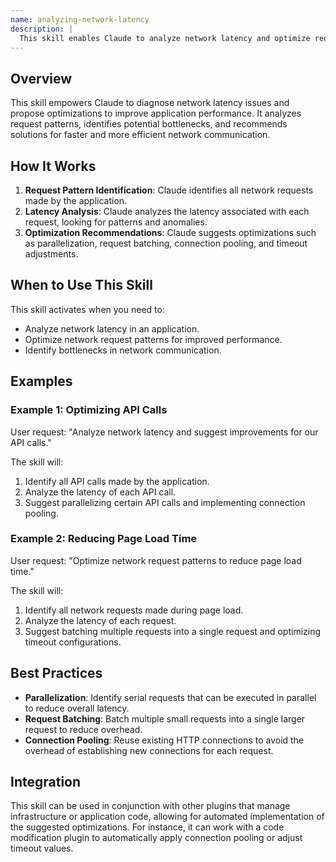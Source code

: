 ```yaml
---
name: analyzing-network-latency
description: |
  This skill enables Claude to analyze network latency and optimize request patterns within an application. It helps identify bottlenecks and suggest improvements for faster and more efficient network communication. Use this skill when the user asks to "analyze network latency", "optimize request patterns", or when facing performance issues related to network requests. It focuses on identifying serial requests that can be parallelized, opportunities for request batching, connection pooling improvements, timeout configuration adjustments, and DNS resolution enhancements. The skill provides concrete suggestions for reducing latency and improving overall network performance.
---
```


## Overview

This skill empowers Claude to diagnose network latency issues and propose optimizations to improve application performance. It analyzes request patterns, identifies potential bottlenecks, and recommends solutions for faster and more efficient network communication.

## How It Works

1. **Request Pattern Identification**: Claude identifies all network requests made by the application.
2. **Latency Analysis**: Claude analyzes the latency associated with each request, looking for patterns and anomalies.
3. **Optimization Recommendations**: Claude suggests optimizations such as parallelization, request batching, connection pooling, and timeout adjustments.

## When to Use This Skill

This skill activates when you need to:
- Analyze network latency in an application.
- Optimize network request patterns for improved performance.
- Identify bottlenecks in network communication.

## Examples

### Example 1: Optimizing API Calls

User request: "Analyze network latency and suggest improvements for our API calls."

The skill will:
1. Identify all API calls made by the application.
2. Analyze the latency of each API call.
3. Suggest parallelizing certain API calls and implementing connection pooling.

### Example 2: Reducing Page Load Time

User request: "Optimize network request patterns to reduce page load time."

The skill will:
1. Identify all network requests made during page load.
2. Analyze the latency of each request.
3. Suggest batching multiple requests into a single request and optimizing timeout configurations.

## Best Practices

- **Parallelization**: Identify serial requests that can be executed in parallel to reduce overall latency.
- **Request Batching**: Batch multiple small requests into a single larger request to reduce overhead.
- **Connection Pooling**: Reuse existing HTTP connections to avoid the overhead of establishing new connections for each request.

## Integration

This skill can be used in conjunction with other plugins that manage infrastructure or application code, allowing for automated implementation of the suggested optimizations. For instance, it can work with a code modification plugin to automatically apply connection pooling or adjust timeout values.